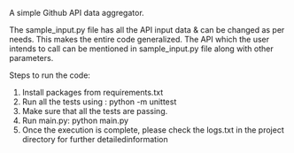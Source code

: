 A simple Github API data aggregator.

The sample_input.py file has all the API input data & can be changed as per needs.
This makes the entire code generalized. The API which the user intends to call can be mentioned 
in sample_input.py file along with other parameters.

Steps to run the code: 
1. Install packages from requirements.txt
2. Run all the tests using : python -m unittest
3. Make sure that all the tests are passing.
4. Run main.py: python main.py
5. Once the execution is complete, please check the logs.txt in the project directory
   for further detailedinformation

